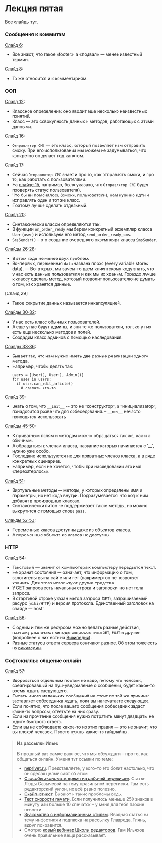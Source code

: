 # Лекция пятая
Все слайды [тут](http://melevir.com/static/styleru_py/slides/5.html).

### Сообщения к коммитам
[Слайд 6](http://melevir.com/static/styleru_py/slides/5.html?full#6):
- Все знают, что такое «footer», а «подвал» — менее известный термин.

[Слайд 8](http://melevir.com/static/styleru_py/slides/5.html?full#8):
- То же относится и к комментариям.

### ООП
[Слайд 12](http://melevir.com/static/styleru_py/slides/5.html?full#12):
- Классное определение: оно вводит еще несколько неизвестных понятий.
- Класс — это совокупность данных и методов, работающих с этими данными.

[Слайд 16](http://melevir.com/static/styleru_py/slides/5.html?full#16):
- `Отправлятор СМС` — это класс, который позволяет нам отправить смску. При его использовании мы можем не задумываться, что конкретно он делает под капотом.

[Слайд 17](http://melevir.com/static/styleru_py/slides/5.html?full#17):
- Сейчас `Отправлятор СМС` знает и про то, как отправлять смски, и про то, как работать с пользователями.
- На [слайде 15](http://melevir.com/static/styleru_py/slides/5.html?full#15), например, было указано, что `Отправлятор СМС` будет проверять статус пользователя).
- Что бы ни поменялось (смски, пользователи), нам нужнно идти и исправлять один и тот же класс.
- Поэтому лучше сделать отдельный.

[Слайд 20](http://melevir.com/static/styleru_py/slides/5.html?full#20):
- Синтаксически классы определяются так.
- В функции `on_order_ready` мы берем конкретный экземпляр класса `User` (`user`) и используем его метод `send_order_ready_sms`. 
- `SmsSender()` – это создание очередного экземпляра класса `SmsSender`.

[Слайды 26-28](http://melevir.com/static/styleru_py/slides/5.html?full#26):
- В этом коде не менее двух проблем.
- Во-первых, переменная `data` названа плохо (every variable stores data).
— Во-вторых, мы зачем-то даем клиентскому коду знать, что у нас есть данные пользователя и как мы их храним. Гораздо лучше к классу сделать метод, который позволит пользователю не думать о том, как хранятся данные.

[Слайд 29]
- Такое сокрытие данных называется инкапсуляцией.

[Слайды 30-32](http://melevir.com/static/styleru_py/slides/5.html?full#30):
- У нас есть класс обычных пользователей.
- А еще у нас будут админы, и они те же пользователи, только у них есть еще несколько методов и полей.
- Создадим класс админов с помощью наследования.

[Слайды 33-36](http://melevir.com/static/styleru_py/slides/5.html?full#33):
- Бывает так, что нам нужно иметь две разные реализации одного метода.
- Например, чтобы делать так:
  ```
  users = [User(), User(), Admin()]
  for user in users:
    if user.can_edit_article():
      # сделать что-то
  ```

[Слайд 39](http://melevir.com/static/styleru_py/slides/5.html?full#39):
- Знать о том, что `__init__` -- это не "конструктор", а "инициализатор", понадобится разве что для собеседования.
– `__new__` нечасто приходится использовать

[Слайды 45-50](http://melevir.com/static/styleru_py/slides/5.html?full#45):
- К приватным полям и методам можно обращаться так же, как и к обычным.
- А обращаться к членам класса, название которых начинается с '__', нужно уже особо.
- Последние используются не для приватных членов класса, а в ряде конкретных сценариев.
- Например, если не хочется, чтобы при наследовании это имя «перезатерлось».

[Слайд 51](http://melevir.com/static/styleru_py/slides/5.html?full#51):
- Виртуальные методы — методы, у которых определены имя и параметры, но нет кода внутри. Подразумевается, что код к ним добавят в производных классах.
- Синтаксически питон не поддерживает такие методы, но можно выкрутится с помощью слова `pass`.

[Слайды 52-53](http://melevir.com/static/styleru_py/slides/5.html?full#52):
- Переменные класса доступны даже из объектов класса.
- А переменные объекта из класса не доступны.

### HTTP
[Слайд 54](http://melevir.com/static/styleru_py/slides/5.html?full#54):
- Текстовый — значит от компьютера к компьютеру передается текст.
- Не хранит состояния — означает, что информацию о том, залогинены вы на сайте или нет (например) он не позволяет хранить. Для этого используют другие средства. 
- У GET запроса есть начальная строка и заголовки, но нет тела запроса.
- В стартовой строке указан метод запроса (`GET`), запрашиваемый ресурс (`wiki/HTTP`) и версия протокола. Единственный заголовок на слайде — host`.

[Слайд 56](http://melevir.com/static/styleru_py/slides/5.html?full#56):
- C одним и тем же ресурсом можно делать разные действия, поэтому различают методы запросов типа `GET`, `POST` и другие (подробнее о них есть на [Википедии](https://ru.wikipedia.org/wiki/Http#.D0.9C.D0.B5.D1.82.D0.BE.D0.B4.D1.8B)).
- Разные статусы ответа сервера означают разное. Об этом тоже есть на [википедии](https://ru.wikipedia.org/wiki/Http#.D0.9A.D0.BE.D0.B4.D1.8B_.D1.81.D0.BE.D1.81.D1.82.D0.BE.D1.8F.D0.BD.D0.B8.D1.8F).

### Софтскиллы: общение онлайн
[Слайд 57](http://melevir.com/static/styleru_py/slides/5.html?full#57):
- Здороваться отдельным постом не надо, потому что человек, среагировавший на пуш-уведомление о сообщении, будет какое-то время ждать следующего.
- Писать много маленьких сообщений не стоит по той же причине: заставляет собеседника ждать, пока вы напечатаете следующее.
- Если понятно, что после вашего сообщения собеседник задаст какие-то вопросы, ответьте на них сразу.
- Если на прочтение сообщения нужно потратить минут двадцать, не ждите быстрого ответа.
- Если вы не соблюдаете какое-то из этих правил — это не значит, что вы плохой человек. Просто нужны какие-то гайдлайны.

> #### Из рассылки Ильи: 
> В прошлый раз самое важное, что мы обсуждали – про то, как общаться онлайн. У меня тут ссылки по теме:
> - [neprivet.ru](http://neprivet.ru/). Представляете, у кого-то это болит настолько, что он сделал целый сайт об этом.
> - [Способы экономить время на рабочей переписке](http://kompotique.ru/spend-less/). Статья Люды Сарычевой на тему правильной переписки. Там есть редакторский уклон, но всё равно полезно.
> - [Скайп-этикет](http://ksoftware.livejournal.com/223709.html). Бывают и такие проблемы ведь.
> - [Тест скорости печати](http://nabiraem.ru/test/). Если получилось меньше 250 знаков в минуту или больше 10 опечаток – у меня для тебя плохие новости.
> - [Знакомство с информационным стилем](http://maximilyahov.ru/hello/). Вводная статья на тему инфостиля и подписка на рассылку Главреда. Глянь, вдруг понравится.
> - Смотрю [новый вебинар Школы редакторов](https://www.youtube.com/watch?v=qz-5loa1ZM8). Там Ильяхов очень правильные вещи рассказывает.
